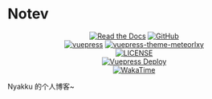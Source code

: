 # Notev

<p align="center">
   <a href="https://nyakku.moe/" target="_blank"><img alt="Read the Docs" src="https://img.shields.io/badge/Blog-Notev-red?style=flat-square&logo=read-the-docs"></a>
   <a href="https://github.com/SigureMo/notev" target="_blank"><img alt="GitHub" src="https://img.shields.io/badge/GitHub-notev-black?style=flat-square&logo=github"></a>
   <br/>
   <a href="https://github.com/vuejs/vuepress" target="_blank"><img alt="vuepress" src="https://img.shields.io/badge/Vuepress-build-1aad19?style=flat-square&logo=vue.js"></a>
   <a href="https://github.com/meteorlxy/vuepress-theme-meteorlxy/" target="_blank"><img alt="vuepress-theme-meteorlxy" src="https://img.shields.io/badge/meteorlxy-theme-26a2ff?style=flat-square&logo=vue.js"></a>
   <br/>
   <a href="LICENSE"><img alt="LICENSE" src="https://img.shields.io/badge/License-CC--BY--SC%204.0-yellow?style=flat-square"></a>
   <br/>
   <a href="https://github.com/SigureMo/notev/actions?query=workflow%3A%22Vuepress+Deploy%22" target="_blank"><img alt="Vuepress Deploy" src="https://github.com/SigureMo/notev/workflows/VuePress%20Deploy/badge.svg"></img></a>
   <br/>
   <a href="https://wakatime.com/badge/github/SigureMo/notev" target="_blank"><img alt="WakaTime" src="https://wakatime.com/badge/github/SigureMo/notev.svg"></a>
</p>

Nyakku 的个人博客~
